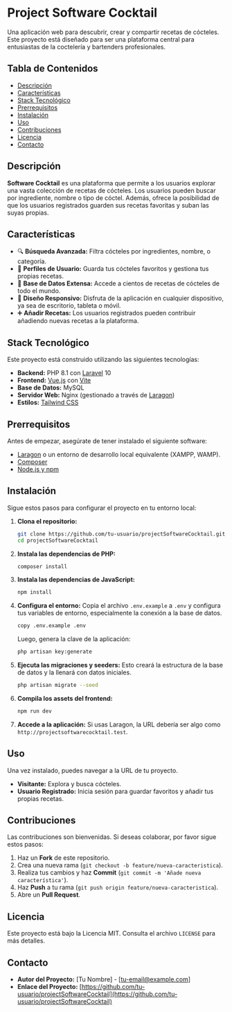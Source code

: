 # Project Software Cocktail

Una aplicación web para descubrir, crear y compartir recetas de cócteles. Este proyecto está diseñado para ser una plataforma central para entusiastas de la coctelería y bartenders profesionales.

## Tabla de Contenidos

- [Descripción](#descripción)
- [Características](#características)
- [Stack Tecnológico](#stack-tecnológico)
- [Prerrequisitos](#prerrequisitos)
- [Instalación](#instalación)
- [Uso](#uso)
- [Contribuciones](#contribuciones)
- [Licencia](#licencia)
- [Contacto](#contacto)

## Descripción

**Software Cocktail** es una plataforma que permite a los usuarios explorar una vasta colección de recetas de cócteles. Los usuarios pueden buscar por ingrediente, nombre o tipo de cóctel. Además, ofrece la posibilidad de que los usuarios registrados guarden sus recetas favoritas y suban las suyas propias.

## Características

-   🔍 **Búsqueda Avanzada:** Filtra cócteles por ingredientes, nombre, o categoría.
-   👤 **Perfiles de Usuario:** Guarda tus cócteles favoritos y gestiona tus propias recetas.
-   🍹 **Base de Datos Extensa:** Accede a cientos de recetas de cócteles de todo el mundo.
-   📱 **Diseño Responsivo:** Disfruta de la aplicación en cualquier dispositivo, ya sea de escritorio, tableta o móvil.
-   ➕ **Añadir Recetas:** Los usuarios registrados pueden contribuir añadiendo nuevas recetas a la plataforma.

## Stack Tecnológico

Este proyecto está construido utilizando las siguientes tecnologías:

-   **Backend:** PHP 8.1 con [Laravel](https://laravel.com/) 10
-   **Frontend:** [Vue.js](https://vuejs.org/) con [Vite](https://vitejs.dev/)
-   **Base de Datos:** MySQL
-   **Servidor Web:** Nginx (gestionado a través de [Laragon](https://laragon.org/))
-   **Estilos:** [Tailwind CSS](https://tailwindcss.com/)

## Prerrequisitos

Antes de empezar, asegúrate de tener instalado el siguiente software:

-   [Laragon](https://laragon.org/download.html) o un entorno de desarrollo local equivalente (XAMPP, WAMP).
-   [Composer](https://getcomposer.org/download/)
-   [Node.js y npm](https://nodejs.org/en/)

## Instalación

Sigue estos pasos para configurar el proyecto en tu entorno local:

1.  **Clona el repositorio:**
    ```bash
    git clone https://github.com/tu-usuario/projectSoftwareCocktail.git
    cd projectSoftwareCocktail
    ```

2.  **Instala las dependencias de PHP:**
    ```bash
    composer install
    ```

3.  **Instala las dependencias de JavaScript:**
    ```bash
    npm install
    ```

4.  **Configura el entorno:**
    Copia el archivo `.env.example` a `.env` y configura tus variables de entorno, especialmente la conexión a la base de datos.
    ```bash
    copy .env.example .env
    ```
    Luego, genera la clave de la aplicación:
    ```bash
    php artisan key:generate
    ```

5.  **Ejecuta las migraciones y seeders:**
    Esto creará la estructura de la base de datos y la llenará con datos iniciales.
    ```bash
    php artisan migrate --seed
    ```

6.  **Compila los assets del frontend:**
    ```bash
    npm run dev
    ```

7.  **Accede a la aplicación:**
    Si usas Laragon, la URL debería ser algo como `http://projectsoftwarecocktail.test`.

## Uso

Una vez instalado, puedes navegar a la URL de tu proyecto.
-   **Visitante:** Explora y busca cócteles.
-   **Usuario Registrado:** Inicia sesión para guardar favoritos y añadir tus propias recetas.

## Contribuciones

Las contribuciones son bienvenidas. Si deseas colaborar, por favor sigue estos pasos:

1.  Haz un **Fork** de este repositorio.
2.  Crea una nueva rama (`git checkout -b feature/nueva-caracteristica`).
3.  Realiza tus cambios y haz **Commit** (`git commit -m 'Añade nueva característica'`).
4.  Haz **Push** a tu rama (`git push origin feature/nueva-caracteristica`).
5.  Abre un **Pull Request**.

## Licencia

Este proyecto está bajo la Licencia MIT. Consulta el archivo `LICENSE` para más detalles.

## Contacto

-   **Autor del Proyecto:** [Tu Nombre] - [tu-email@example.com]
-   **Enlace del Proyecto:** [https://github.com/tu-usuario/projectSoftwareCocktail](https://github.com/tu-usuario/projectSoftwareCocktail)
